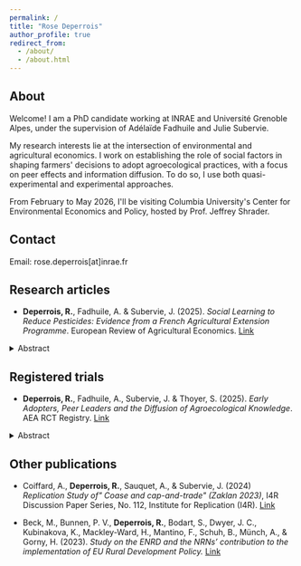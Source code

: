 ```yaml
---
permalink: /
title: "Rose Deperrois"
author_profile: true
redirect_from: 
  - /about/
  - /about.html
---
```


About
--------
Welcome! I am a PhD candidate working at INRAE and Université Grenoble Alpes, under the supervision of Adélaïde Fadhuile and Julie Subervie. 

My research interests lie at the intersection of environmental and agricultural economics. I work on establishing the role of social factors in shaping farmers' decisions to adopt agroecological practices, with a focus on peer effects and information diffusion. To do so, I use both quasi-experimental and experimental approaches. 

From February to May 2026, I'll be visiting Columbia University's Center for Environmental Economics and Policy, hosted by Prof. Jeffrey Shrader.

Contact
--------
Email: rose.deperrois[at]inrae.fr

Research articles
--------
- **Deperrois, R.**, Fadhuile, A. & Subervie, J. (2025). *Social Learning to Reduce Pesticides: Evidence from a French Agricultural Extension Programme*. European Review of Agricultural Economics.  [Link](https://doi.org/10.1093/erae/jbaf050)
<details class="abstract-box">
<summary class="btn btn-abstract">Abstract</summary>    <p>Social learning is likely to play a crucial role in disseminating new agricultural technologies and driving the agroecological transition in European countries. We evaluated a French pesticide reduction programme designed to train farmers and promote practices through demonstration days on participating farms. Using pseudo-panel data from surveys conducted before and after the program’s launch, we found evidence of decreased pesticide use among cohorts linked to farms attending demonstration days. Our analysis, supported by a placebo test and various robustness checks, suggests that peer-sharing in training programs can scale up effectively at no additional cost.</p>
  </details>

Registered trials 
--------
- **Deperrois, R.**, Fadhuile, A., Subervie, J. & Thoyer, S. (2025). *Early Adopters, Peer Leaders and the Diffusion of Agroecological Knowledge*. AEA RCT Registry.  [Link](https://www.socialscienceregistry.org/trials/11129)
<details class="abstract-box">
<summary class="btn btn-abstract">Abstract</summary>    <p>Peer-to-peer knowledge diffusion is increasingly recognized as a key mechanism in various economic contexts and may play a crucial role in fostering the adoption of agroecological practices among farmers. However, the conditions for effective peer learning remain poorly understood, particularly regarding the role of the injection point – the first individual to receive information – within a peer group. This study examines whether the profile of the injection point affects the diffusion of agroecological knowledge. We conduct a randomized controlled trial (RCT) with roughly 850 voluntary French farmers, randomly assigned to peer groups on a digital communication platform. Over an 18-month period, only one farmer per treated group receives information on agroecology, serving as the injection point for diffusion. Treatment varies according to whether the injection point is an early adopter of agroecology or an ordinary peer. A benchmark group receives direct broadcasting of the information to all members. The experiment began in January 2025 and will run until June 2026, with data collection ongoing.</p>
  </details>

Other publications
-------- 
- Coiffard, A., **Deperrois, R.**, Sauquet, A., & Subervie, J. (2024) *Replication Study of" Coase and cap-and-trade" (Zaklan 2023)*, I4R Discussion Paper Series, No. 112, Institute for Replication (I4R). [Link](https://www.econstor.eu/bitstream/10419/289781/1/I4R-DP112.pdf) 

- Beck, M., Bunnen, P. V., **Deperrois, R.**, Bodart, S., Dwyer, J. C., Kubinakova, K., Mackley-Ward, H., Mantino, F., Schuh, B., Münch, A., & Gorny, H. (2023). *Study on the ENRD and the NRNs’ contribution to the implementation of EU Rural Development Policy.* [Link](https://eprints.glos.ac.uk/12850/7/12850%20Beck%2C%20Bunnen%2C%20Deperrois%2C%20Bodart%2C%20Dwyer%2C%20Kubinakova%2C%20Mackley-Ward%2C%20Francesco%2C%20Schuh%2C%20Munch%2C%20Gorny%20%282023%29%20Study%20on%20the%20ENRD%20and%20the%20NRNs%27%20contribution%20to%20the%20implementation%20of%20the%20EU%20rural%20development%20policy.pdf)




